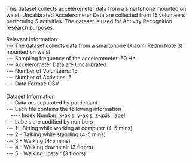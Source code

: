 This dataset collects accelerometer data from a smartphone mounted on waist. Uncalibrated Accelerometer Data are collected from 15 volunteers performing 5 activities. The dataset is used for Activity Recognition research purposes. <br>

Relevant Information:<br>
  --- The dataset collects data from a smartphone (Xiaomi Redmi Note 3) mounted on waist<br>
  --- Sampling frequency of the accelerometer: 50 Hz<br>
  --- Accelerometer Data are Uncalibrated<br>
  --- Number of Volunteers: 15<br>
  --- Number of Activities: 5<br>
  --- Data Format: CSV<br>
<br>
Dataset Information<br>
  --- Data are separated by participant<br>
  --- Each file contains the following information<br>
&nbsp;&nbsp;&nbsp;---- Index Number, x-axis, y-axis, z-axis, label <br>
  --- Labels are codified by numbers<br>
     --- 1 - Sitting while working at computer (4-5 mins)<br>
     --- 2 - Talking while standing (4-5 mins)<br>
     --- 3 - Walking (4-5 mins)<br>
     --- 4 - Walking downstair (3 floors)<br>
     --- 5 - Walking upstair (3 floors)<br>
